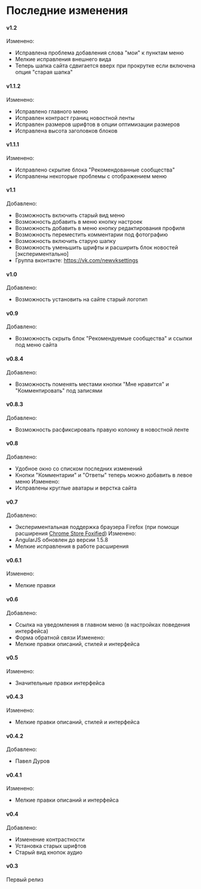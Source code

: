 # Последние изменения

#### v1.2
Изменено:
* Исправлена проблема добавления слова "мои" к пунктам меню
* Мелкие исправления внешнего вида
* Теперь шапка сайта сдвигается вверх при прокрутке если включена опция "старая шапка"

#### v1.1.2
Изменено:
* Исправлено главного меню
* Исправлен контраст границ новостной ленты
* Исправлен размеров шрифтов в опции оптимизации размеров
* Исправлена высота заголовков блоков

#### v1.1.1
Изменено:
* Исправлено скрытие блока "Рекомендованные сообщества"
* Исправлены некоторые проблемы с отображением меню

#### v1.1
Добавлено:
* Возможность включить старый вид меню
* Возможность добавить в меню кнопку настроек
* Возможность добавить в меню кнопку редактирования профиля
* Возможность переместить комментарии под фотографию
* Возможность включить старую шапку
* Возможность уменьшить шрифты и расширить блок новостей [экспериментально]
* Группа вконтакте: https://vk.com/newvksettings

#### v1.0
Добавлено:
* Возможность установить на сайте старый логотип

#### v0.9
Добавлено:
* Возможность скрыть блок "Рекомендуемые сообщества" и ссылки под меню сайта

#### v0.8.4
Добавлено:
* Возможность поменять местами кнопки "Мне нравится" и "Комментировать" под записями

#### v0.8.3
Добавлено:
* Возможность расфиксировать правую колонку в новостной ленте

#### v0.8
Добавлено:
* Удобное окно со списком последних изменений
* Кнопки "Комментарии" и "Ответы" теперь можно добавить в левое меню
Изменено:
* Исправлены круглые аватары и верстка сайта

#### v0.7
Добавлено:
* Экспериментальная поддержка браузера Firefox (при помощи расширения [Chrome Store Foxified](https://addons.mozilla.org/ru/firefox/addon/chrome-store-foxified/))
Изменено:
* AngularJS обновлен до версии 1.5.8
* Мелкие исправления в работе расширения


#### v0.6.1
Изменено:
* Мелкие правки

#### v0.6
Добавлено:
* Ссылка на уведомления в главном меню (в настройках поведения интерфейса)
* Форма обратной связи
Изменено:
* Мелкие правки описаний, стилей и интерфейса

#### v0.5
Изменено:
* Значительные правки интерфейса

#### v0.4.3
Изменено:
* Мелкие правки описаний, стилей и интерфейса

#### v0.4.2
Добавлено:
* Павел Дуров

#### v0.4.1
Изменено:
* Мелкие правки описаний и интерфейса

#### v0.4
Добавлено:
* Изменение контрастности
* Установка старых шрифтов
* Старый вид кнопок аудио

#### v0.3
Первый релиз
